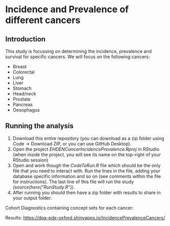 Incidence and Prevalence of different cancers
========================================================================================================================================================

## Introduction
This study is focussing on determining the incidence, prevalence and survival for specific cancers. We will focus on the following cancers:
* Breast
* Colorectal
* Lung
* Liver
* Stomach
* Head/neck
* Prostate
* Pancreas
* Oesophagus

## Running the analysis
1) Download this entire repository (you can download as a zip folder using Code -> Download ZIP, or you can use GitHub Desktop). 
2) Open the project <i>EHDENCancerIncidencePrevalence.Rproj</i> in RStudio (when inside the project, you will see its name on the top-right of your RStudio session)
3) Open and work though the <i>CodeToRun.R</i> file which should be the only file that you need to interact with. Run the lines in the file, adding your database specific information and so on (see comments within the file for instructions). The last line of this file will run the study <i>(source(here("RunStudy.R"))</i>.     
4) After running you should then have a zip folder with results to share in your output folder.

Cohort Diagnostics containing concept sets for each cancer:

Results: https://dpa-pde-oxford.shinyapps.io/IncidencePrevalenceCancers/

